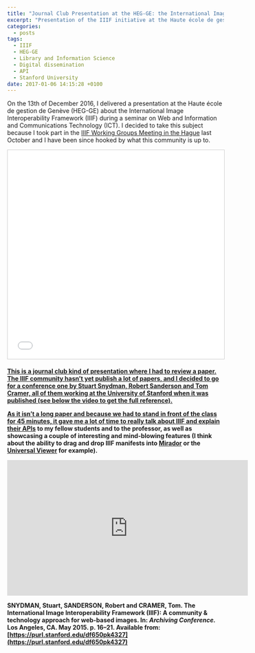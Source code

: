 ```yaml
---
title: "Journal Club Presentation at the HEG-GE: the International Image Interoperability Framework (IIIF)"
excerpt: "Presentation of the IIIF initiative at the Haute école de gestion de Genève (HEG-GE) during a seminar on Web and Information and Communications Technology (ICT)."
categories:
  - posts
tags:
  - IIIF
  - HEG-GE
  - Library and Information Science
  - Digital dissemination
  - API
  - Stanford University
date: 2017-01-06 14:15:28 +0100
---
```


On the 13th of December 2016, I delivered a presentation at the Haute école de gestion de Genève (HEG-GE) about the International Image Interoperability Framework (IIIF) during a seminar on Web and Information and Communications Technology (ICT). I decided to take this subject because I took part in the [IIIF Working Groups Meeting in the Hague][IIIF-Hague] last October and I have been since hooked by what this community is up to.

<iframe src="//www.slideshare.net/slideshow/embed_code/key/A2WPxxp2jYR2Fu" width="595" height="485" frameborder="0" marginwidth="0" marginheight="0" scrolling="no" style="border:1px solid #CCC; border-width:1px; margin-bottom:5px; max-width: 100%;" allowfullscreen> </iframe> <div style="margin-bottom:5px"> <strong> <a href="//www.slideshare.net/JulienARaemy/international-image-interoperability-framework-iiif-journal-club-presentation" title="International Image Interoperability Framework (IIIF): Journal Club Presentation" target="_blank">

This is a journal club kind of presentation where I had to review a paper. The IIIF community hasn’t yet publish a lot of papers, and I decided to go for a conference one by Stuart Snydman, Robert Sanderson and Tom Cramer, all of them working at the University of Stanford when it was published (see below the video to get the full reference).

As it isn’t a long paper and because we had to stand in front of the class for 45 minutes, it gave me a lot of time to really talk about IIIF and explain their [APIs][IIIF-APIs] to my fellow students and to the professor, as well as showcasing a couple of interesting and mind-blowing features (I think about the ability to drag and drop IIIF manifests into [Mirador][Mirador] or the [Universal Viewer][UV] for example).

<iframe width="560" height="315" src="https://www.youtube.com/embed/uih5JuQnYuo" frameborder="0" allowfullscreen></iframe>

SNYDMAN, Stuart, SANDERSON, Robert and CRAMER, Tom. The International Image Interoperability Framework (IIIF): A community & technology approach for web-based images. In: _Archiving Conference._ Los Angeles, CA. May 2015. p. 16–21. Available from: [https://purl.stanford.edu/df650pk4327](https://purl.stanford.edu/df650pk4327)

[IIIF-Hague]: http://iiif.io/event/2016/thehague/
[IIIF-APIs]: http://iiif.io/technical-details/
[Mirador]: http://projectmirador.org/
[UV]: http://universalviewer.io/